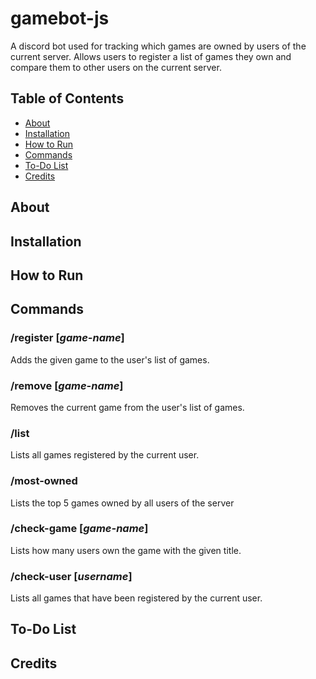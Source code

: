 # gamebot-js
A discord bot used for tracking which games are owned by users of the current server. Allows users to register a list of games they own and compare them to other users on the current server.

## Table of Contents
- [About](#about)
- [Installation](#installation)
- [How to Run](#how-to-run)
- [Commands](#commands)
- [To-Do List](#to-do-list)
- [Credits](#credits)

## About

## Installation

## How to Run

## Commands
### /register [*game-name*]
Adds the given game to the user's list of games.

### /remove [*game-name*]
Removes the current game from the user's list of games.

### /list
Lists all games registered by the current user.

### /most-owned
Lists the top 5 games owned by all users of the server

### /check-game [*game-name*]
Lists how many users own the game with the given title.

### /check-user [*username*]
Lists all games that have been registered by the current user.

## To-Do List

## Credits